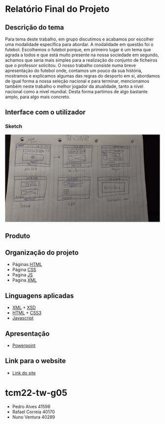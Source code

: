 # Relatório Final do Projeto


## Descrição do tema

Para tema deste trabalho, em grupo discutimos e acabamos por escolher uma modalidade específica para abordar. A modalidade em questão foi o futebol. Escolhemos o futebol porque, em primeiro lugar é um tema que agrada a todos e que está muito presente na nossa sociedade em segundo, achamos que seria mais simples para a realização do conjunto de ficheiros que o professor solicitou.
O nosso trabalho consiste numa breve apresentação do futebol onde, contamos um pouco da sua história, mostramos e explicamos algumas das regras do desporto em si, abordamos de igual forma a nossa seleção nacional e para terminar, mencionamos também neste trabalho o melhor jogador da atualidade, tanto a nível nacional como a nível mundial.
Desta forma partimos de algo bastante amplo, para algo mais concreto. 

## Interface com o utilizador

### Sketch
![f54c29f6-96db-4f2a-b759-7a88e347d76d](/Imagens/f54c29f6-96db-4f2a-b759-7a88e347d76d.png)

## Produto

## Organização do projeto

* Páginas [HTML](https://github.com/PedroAntunes2/tcm22-tw-g04/blob/main/index.html)
* Página [CSS](https://github.com/PedroAntunes2/tcm22-tw-g04/blob/main/style.css)
* Pagina [JS](https://github.com/PedroAntunes2/tcm22-tw-g04/blob/main/index.js)
* Pagina [XML](https://github.com/PedroAntunes2/tcm22-tw-g04/blob/7bd6b11af2c0514ba150dfe7615004d90ed58e0a/xml/mundialxml.xml)

## Linguagens aplicadas

* [XML](https://pt.wikipedia.org/wiki/XML) + [XSD](https://en.wikipedia.org/wiki/XML_Schema_(W3C))
* [HTML](https://en.wikipedia.org/wiki/HTML5) + [CSS3](https://pt.wikipedia.org/wiki/CSS3)
* [Javascript](https://en.wikipedia.org/wiki/JavaScript)

## Apresentação

* [Powerpoint](https://github.com/PedroAntunes2/tcm22-tw-g04/blob/main/Apresenta%C3%A7%C3%A3o/tcm22-tw-g04-powerpoint.pptx)

## Link para o website

* [Link do site](https://tcm22-tw-g05.netlify.app/)

# tcm22-tw-g05

* Pedro Alves 41598
* Rafael Correia 40170
* Nuno Ventura 40289


